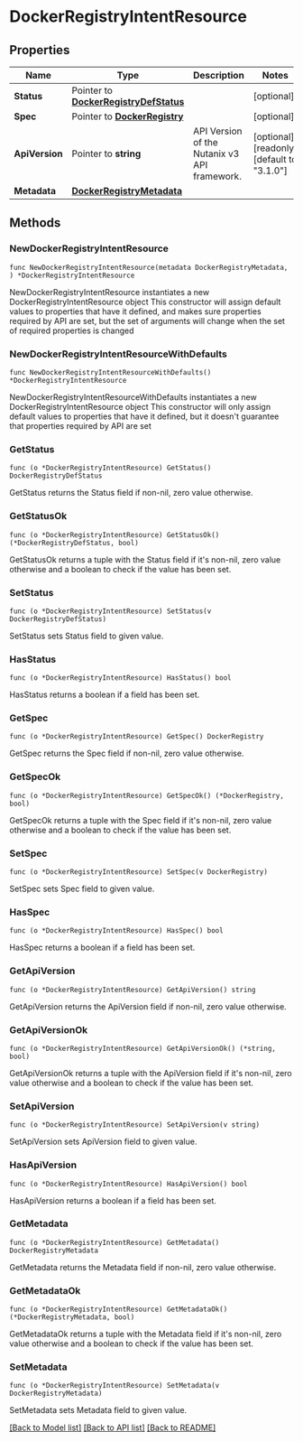 # DockerRegistryIntentResource

## Properties

Name | Type | Description | Notes
------------ | ------------- | ------------- | -------------
**Status** | Pointer to [**DockerRegistryDefStatus**](DockerRegistryDefStatus.md) |  | [optional] 
**Spec** | Pointer to [**DockerRegistry**](DockerRegistry.md) |  | [optional] 
**ApiVersion** | Pointer to **string** | API Version of the Nutanix v3 API framework. | [optional] [readonly] [default to "3.1.0"]
**Metadata** | [**DockerRegistryMetadata**](DockerRegistryMetadata.md) |  | 

## Methods

### NewDockerRegistryIntentResource

`func NewDockerRegistryIntentResource(metadata DockerRegistryMetadata, ) *DockerRegistryIntentResource`

NewDockerRegistryIntentResource instantiates a new DockerRegistryIntentResource object
This constructor will assign default values to properties that have it defined,
and makes sure properties required by API are set, but the set of arguments
will change when the set of required properties is changed

### NewDockerRegistryIntentResourceWithDefaults

`func NewDockerRegistryIntentResourceWithDefaults() *DockerRegistryIntentResource`

NewDockerRegistryIntentResourceWithDefaults instantiates a new DockerRegistryIntentResource object
This constructor will only assign default values to properties that have it defined,
but it doesn't guarantee that properties required by API are set

### GetStatus

`func (o *DockerRegistryIntentResource) GetStatus() DockerRegistryDefStatus`

GetStatus returns the Status field if non-nil, zero value otherwise.

### GetStatusOk

`func (o *DockerRegistryIntentResource) GetStatusOk() (*DockerRegistryDefStatus, bool)`

GetStatusOk returns a tuple with the Status field if it's non-nil, zero value otherwise
and a boolean to check if the value has been set.

### SetStatus

`func (o *DockerRegistryIntentResource) SetStatus(v DockerRegistryDefStatus)`

SetStatus sets Status field to given value.

### HasStatus

`func (o *DockerRegistryIntentResource) HasStatus() bool`

HasStatus returns a boolean if a field has been set.

### GetSpec

`func (o *DockerRegistryIntentResource) GetSpec() DockerRegistry`

GetSpec returns the Spec field if non-nil, zero value otherwise.

### GetSpecOk

`func (o *DockerRegistryIntentResource) GetSpecOk() (*DockerRegistry, bool)`

GetSpecOk returns a tuple with the Spec field if it's non-nil, zero value otherwise
and a boolean to check if the value has been set.

### SetSpec

`func (o *DockerRegistryIntentResource) SetSpec(v DockerRegistry)`

SetSpec sets Spec field to given value.

### HasSpec

`func (o *DockerRegistryIntentResource) HasSpec() bool`

HasSpec returns a boolean if a field has been set.

### GetApiVersion

`func (o *DockerRegistryIntentResource) GetApiVersion() string`

GetApiVersion returns the ApiVersion field if non-nil, zero value otherwise.

### GetApiVersionOk

`func (o *DockerRegistryIntentResource) GetApiVersionOk() (*string, bool)`

GetApiVersionOk returns a tuple with the ApiVersion field if it's non-nil, zero value otherwise
and a boolean to check if the value has been set.

### SetApiVersion

`func (o *DockerRegistryIntentResource) SetApiVersion(v string)`

SetApiVersion sets ApiVersion field to given value.

### HasApiVersion

`func (o *DockerRegistryIntentResource) HasApiVersion() bool`

HasApiVersion returns a boolean if a field has been set.

### GetMetadata

`func (o *DockerRegistryIntentResource) GetMetadata() DockerRegistryMetadata`

GetMetadata returns the Metadata field if non-nil, zero value otherwise.

### GetMetadataOk

`func (o *DockerRegistryIntentResource) GetMetadataOk() (*DockerRegistryMetadata, bool)`

GetMetadataOk returns a tuple with the Metadata field if it's non-nil, zero value otherwise
and a boolean to check if the value has been set.

### SetMetadata

`func (o *DockerRegistryIntentResource) SetMetadata(v DockerRegistryMetadata)`

SetMetadata sets Metadata field to given value.



[[Back to Model list]](../README.md#documentation-for-models) [[Back to API list]](../README.md#documentation-for-api-endpoints) [[Back to README]](../README.md)


